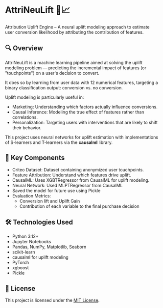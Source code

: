 # AttriNeuLift 🧠📈
Attribution Uplift Engine – A neural uplift modeling approach to estimate user conversion likelihood by attributing the contribution of features.

## 🔍 Overview
AttriNeuLift is a machine learning pipeline aimed at solving the uplift modeling problem — predicting the incremental impact of features (or "touchpoints") on a user's decision to convert.

It does so by learning from user data with 12 numerical features, targeting a binary classification output: conversion vs. no conversion.

Uplift modeling is particularly useful in:

- Marketing: Understanding which factors actually influence conversions.
- Causal Inference: Modeling the true effect of features rather than correlations.
- Personalization: Targeting users with interventions that are likely to shift their behavior.

This project uses neural networks for uplift estimation with implementations of S-learners and T-learners via the **causalml** library.

## 🧪 Key Components

- Criteo Dataset: Dataset containing anonymized user touchpoints.
- Feature Attribution: Understand which features drive uplift.
- CausalML: Uses XGBTRegressor from CausalML for uplift modeling.
- Neural Network: Used MLPTRegressor from CausalML
- Saved the model for future use using Pickle
- Evaluation Metrics:
  * Conversion lift and Uplift Gain
  * Contribution of each variable to the final purchase decision

## 🛠 Technologies Used
- Python 3.12+
- Jupyter Notebooks
- Pandas, NumPy, Matplotlib, Seaborn
- scikit-learn
- causalml for uplift modeling
- PyTorch
- xgboost
- Pickle

## 📄 License
This project is licensed under the [MIT License](LICENSE).